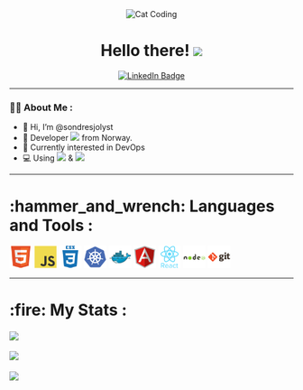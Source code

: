 <div align="center">
  <img src="https://media.giphy.com/media/3oKIPnAiaMCws8nOsE/giphy.gif" width="100px" alt="Cat Coding"/>
  <h1>
    Hello there!
  <img src="https://media.giphy.com/media/hvRJCLFzcasrR4ia7z/giphy.gif" width="30px"/>
  </h1>
  <div id="badges">
    <a href="https://www.linkedin.com/in/sondre-sj%C3%B8lyst-655846164/">
      <img src="https://img.shields.io/badge/LinkedIn-0077B5?style=for-the-badge&logo=linkedin&logoColor=white" alt="LinkedIn Badge"/>
    </a>
  </div>
</div>

---

### 👨‍💻 About Me :

- 👋 Hi, I’m @sondresjolyst
- 🔭 Developer <img src="https://media.giphy.com/media/WUlplcMpOCEmTGBtBW/giphy.gif" width="30"> from Norway.
- 👀 Currently interested in DevOps
- 💻 Using <img src="https://img.shields.io/badge/Windows-0078D6?style=for-the-badge&logo=windows&logoColor=white" width="60px"/> & <img src="https://img.shields.io/badge/Ubuntu-E95420?style=for-the-badge&logo=ubuntu&logoColor=white" width="60px"/>

---

<div>
  <h1> :hammer_and_wrench: Languages and Tools : </h1>
  <img src="https://github.com/devicons/devicon/blob/master/icons/html5/html5-original.svg" title="HTML5" alt="HTML" width="40" height="40"/>
  <img src="https://github.com/devicons/devicon/blob/master/icons/javascript/javascript-original.svg" title="JavaScript" alt="JavaScript" width="40" height="40"/>
  <img src="https://github.com/devicons/devicon/blob/master/icons/css3/css3-plain-wordmark.svg"  title="CSS3" alt="CSS" width="40" height="40"/>
  <img src="https://github.com/devicons/devicon/blob/master/icons/kubernetes/kubernetes-plain.svg" title="Kubernetes" alt="Kubernetes" width="40" height="40"/>
  <img src="https://github.com/devicons/devicon/blob/master/icons/docker/docker-original.svg" title="Docker" alt="Docker" width="40" height="40"/>
  <img src="https://github.com/devicons/devicon/blob/master/icons/angularjs/angularjs-original.svg" title="Angular" alt="Angular" width="40" height="40"/>
  <img src="https://github.com/devicons/devicon/blob/master/icons/react/react-original-wordmark.svg" title="React" alt="React" width="40" height="40"/>
  <img src="https://github.com/devicons/devicon/blob/master/icons/nodejs/nodejs-original-wordmark.svg" title="NodeJS" alt="NodeJS" width="40" height="40"/>
  <img src="https://github.com/devicons/devicon/blob/master/icons/git/git-original-wordmark.svg" title="Git" **alt="Git" width="40" height="40"/>
</div>

---

<div>
  <h1>:fire: My Stats :</h1>
  <a href="https://github.com/anuraghazra/github-readme-stats">
    <img align="center" src="https://github-readme-stats.vercel.app/api/top-langs/?username=sondresjolyst&layout=compact&theme=dark" />
  </a>
  <br>
  <br>
  <a href="https://github.com/anuraghazra/github-readme-stats">
   <img align="center" src="https://github-readme-stats.vercel.app/api?username=sondresjolyst&theme=dark&show_icons=true&count_private=true" />
  </a>
  <br>
  <br>
  <a href="https://git.io/streak-stats">
    <img align="center" src="http://github-readme-streak-stats.herokuapp.com?user=sondresjolyst&theme=dark&background=000000" />
  </a>
</div>
